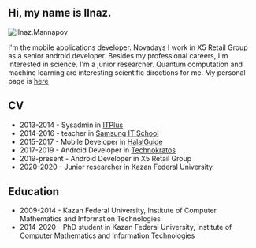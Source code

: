 ## Hi, my name is Ilnaz.

![Ilnaz.Mannapov](https://avatars2.githubusercontent.com/u/5419983?s=400&u=725cadb9afda78f5e62f56c073b250068965b74e&v=4)

I'm the mobile applications developer. Novadays I work in X5 Retail Group as a senior android developer.
Besides my professional careers, I'm interested in science. I'm a junior researcher. Quantum computation and machine learning are interesting scientific directions for me. My personal page is [here](https://kpfu.ru/ilnaz.mannapov)

## CV
- 2013-2014 - Sysadmin in [ITPlus](http://itplus.ru/)
- 2014-2016 - teacher in [Samsung IT School](https://myitschool.ru/)
- 2015-2017 - Mobile Developer in [HalalGuide](https://halalguide.me/kazan)
- 2017-2019 - Android Developer in [Technokratos](https://technokratos.com/)
- 2019-present - Android Developer in X5 Retail Group
- 2020-2020 - Junior researcher in Kazan Federal University

## Education
- 2009-2014 - Kazan Federal University, Institute of Computer Mathematics and Information Technologies
- 2014-2020 - PhD student in Kazan Federal University, Institute of Computer Mathematics and Information Technologies

